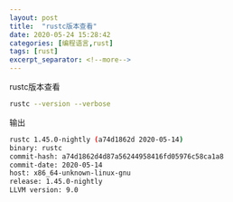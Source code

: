 ```yaml
---
layout: post
title:  "rustc版本查看"
date: 2020-05-24 15:28:42
categories: [编程语言,rust]
tags: [rust]
excerpt_separator: <!--more-->
---
```

rustc版本查看
<!--more-->

```bash
rustc --version --verbose
```

输出
```bash
rustc 1.45.0-nightly (a74d1862d 2020-05-14)
binary: rustc
commit-hash: a74d1862d4d87a56244958416fd05976c58ca1a8
commit-date: 2020-05-14
host: x86_64-unknown-linux-gnu
release: 1.45.0-nightly
LLVM version: 9.0
```